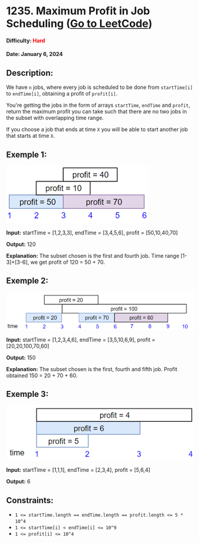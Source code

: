 # **1235. Maximum Profit in Job Scheduling** ([Go to LeetCode](https://leetcode.com/problems/maximum-profit-in-job-scheduling))

#### __Difficulty:__ **<span style="color:red">Hard</span>**

#### __Date__: January 6, 2024
## **Description:**

We have `n` jobs, where every job is scheduled to be done from `startTime[i]` to `endTime[i]`, obtaining a profit of `profit[i]`.

You're getting the jobs in the form of arrays `startTime`, `endTime` and `profit`, return the maximum profit you can take such that there are no two jobs in the subset with overlapping time range.

If you choose a job that ends at time `X` you will be able to start another job that starts at time `X`.

## **Exemple 1:**

![Job-1](images/image1.png)

**Input:** startTime = [1,2,3,3], endTime = [3,4,5,6], profit = [50,10,40,70]

**Output:** 120

**Explanation:** The subset chosen is the first and fourth job. Time range [1-3]+[3-6], we get profit of 120 = 50 + 70. 

## **Exemple 2:**

![Job-2](images/image2.png)

**Input:** startTime = [1,2,3,4,6], endTime = [3,5,10,6,9], profit = [20,20,100,70,60]

**Output:** 150

**Explanation:** The subset chosen is the first, fourth and fifth job. Profit obtained 150 = 20 + 70 + 60.

## **Exemple 3:**

![Job-3](images/image3.png)

**Input:** startTime = [1,1,1], endTime = [2,3,4], profit = [5,6,4]

**Output:** 6


## Constraints:

- `1 <= startTime.length == endTime.length == profit.length <= 5 * 10^4`
- `1 <= startTime[i] < endTime[i] <= 10^9`
- `1 <= profit[i] <= 10^4`

